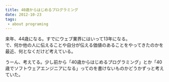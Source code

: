 ```yaml
---
title: 40歳からはじめるプログラミング
date: 2012-10-23
tags:
 - about programing
---
```


来年、44歳になる。すでにウェブ業界にはいって13年になる。<br />
で、何か他の人に伝えることや自分が伝える価値のあることをやってきたのかを最近、何となくだけど考えている。

うーん、考えてる。少し前から「40歳からはじめるプログラミング」とか「40歳でソフトウェアエンジニアになる」ってのを書けないものかどうかずっと考えていた。
<p class="mt15p">
